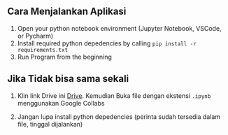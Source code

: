 ## Cara Menjalankan Aplikasi

1. Open your python notebook environment (Jupyter Notebook, VSCode, or Pycharm)
2. Install required python depedencies by calling `pip install -r requirements.txt`
3. Run Program from the beginning

## Jika Tidak bisa sama sekali

1. Klin link Drive ini [Drive](https://drive.google.com/drive/folders/1w5icxR3lZSNZmNwZRYDaRYtXLRHqLHw5?usp=sharing). Kemudian Buka file dengan ekstensi `.ipynb` menggunakan Google Collabs

2. Jangan lupa install python depedencies (perinta sudah tersedia dalam file, tinggal dijalankan)